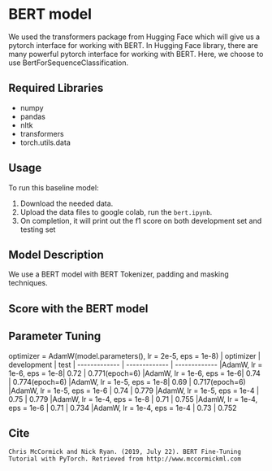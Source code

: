 # BERT model
We used the transformers package from Hugging Face which will give us a pytorch interface for working with BERT. In Hugging Face library, there are many powerful pytorch interface for working with BERT. Here, we choose to use BertForSequenceClassification.

## Required Libraries
* numpy
* pandas
* nltk
* transformers
* torch.utils.data

## Usage
To run this baseline model:
1. Download the needed data.
2. Upload the data files to google colab, run the `bert.ipynb`.
3. On completion, it will print out the f1 score on both development set and testing set

## Model Description
We use a BERT model with BERT Tokenizer, padding and masking techniques.

## Score with the BERT model


## Parameter Tuning
optimizer = AdamW(model.parameters(), lr = 2e-5, eps = 1e-8)
| optimizer | development | test
| ------------- | ------------- | ------------- 
|AdamW, lr = 1e-6, eps = 1e-8| 0.72 | 0.771(epoch=6)
|AdamW, lr = 1e-6, eps = 1e-6| 0.74 | 0.774(epoch=6)
|AdamW, lr = 1e-5, eps = 1e-8| 0.69 | 0.717(epoch=6)
|AdamW, lr = 1e-5, eps = 1e-6 | 0.74 | 0.779
|AdamW, lr = 1e-5, eps = 1e-4 | 0.75 | 0.779
|AdamW, lr = 1e-4, eps = 1e-8 | 0.71 | 0.755
|AdamW, lr = 1e-4, eps = 1e-6 | 0.71 | 0.734
|AdamW, lr = 1e-4, eps = 1e-4 | 0.73 | 0.752


## Cite
```
Chris McCormick and Nick Ryan. (2019, July 22). BERT Fine-Tuning Tutorial with PyTorch. Retrieved from http://www.mccormickml.com
```